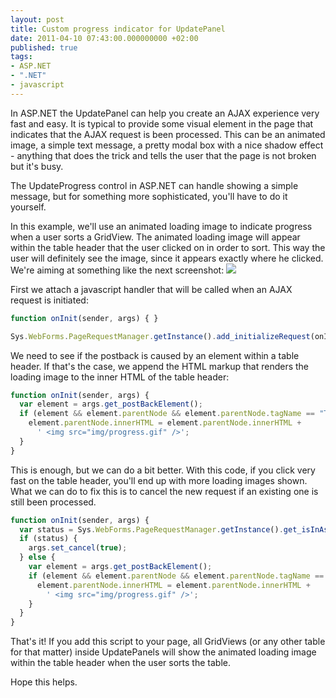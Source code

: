 ```yaml
---
layout: post
title: Custom progress indicator for UpdatePanel
date: 2011-04-10 07:43:00.000000000 +02:00
published: true
tags:
- ASP.NET
- ".NET"
- javascript
---
```


In ASP.NET the UpdatePanel can help you create an AJAX experience very fast and easy. It is typical to provide some visual element in the page that indicates that the AJAX request is been processed. This can be an animated image, a simple text message, a pretty modal box with a nice shadow effect - anything that does the trick and tells the user that the page is not broken but it's busy.

The UpdateProgress control in ASP.NET can handle showing a simple message, but for something more sophisticated, you'll have to do it yourself.<!--more-->

In this example, we'll use an animated loading image to indicate progress when a user sorts a GridView. The animated loading image will appear within the table header that the user clicked on in order to sort. This way the user will definitely see the image, since it appears exactly where he clicked. We're aiming at something like the next screenshot:
<img src="{{ site.baseurl }}/assets/2011/ajax-progress-in-cell.png" />

First we attach a javascript handler that will be called when an AJAX request is initiated:

```js
function onInit(sender, args) { }

Sys.WebForms.PageRequestManager.getInstance().add_initializeRequest(onInit);
```

We need to see if the postback is caused by an element within a table header. If that's the case, we append the HTML markup that renders the loading image to the inner HTML of the table header:

```js
function onInit(sender, args) {
  var element = args.get_postBackElement();
  if (element && element.parentNode && element.parentNode.tagName == "TH") {
    element.parentNode.innerHTML = element.parentNode.innerHTML +
      ' <img src="img/progress.gif" />';
  }
}
```

This is enough, but we can do a bit better. With this code, if you click very fast on the table header, you'll end up with more loading images shown. What we can do to fix this is to cancel the new request if an existing one is still been processed.

```js
function onInit(sender, args) {
  var status = Sys.WebForms.PageRequestManager.getInstance().get_isInAsyncPostBack();
  if (status) {
    args.set_cancel(true);
  } else {
    var element = args.get_postBackElement();
    if (element && element.parentNode && element.parentNode.tagName == "TH") {
      element.parentNode.innerHTML = element.parentNode.innerHTML +
        ' <img src="img/progress.gif" />';
    }
  }
}
```

That's it! If you add this script to your page, all GridViews (or any other table for that matter) inside UpdatePanels will show the animated loading image within the table header when the user sorts the table.

Hope this helps.
